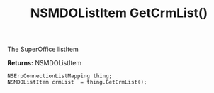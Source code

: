 ﻿---
uid: crmscript_ref_NSErpConnectionListMapping_GetCrmList
title: NSMDOListItem GetCrmList()
intellisense: NSErpConnectionListMapping.GetCrmList
keywords: NSErpConnectionListMapping, GetCrmList
so.topic: reference
---

The SuperOffice listItem

**Returns:** NSMDOListItem


```crmscript
NSErpConnectionListMapping thing;
NSMDOListItem crmList  = thing.GetCrmList();
```


